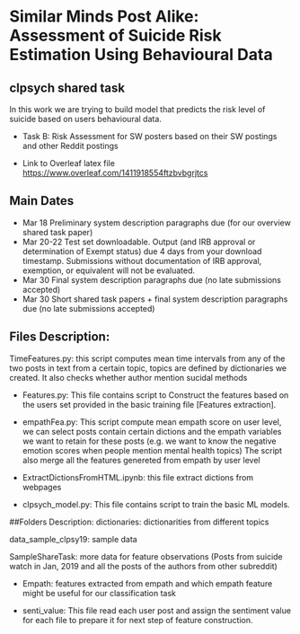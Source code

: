 # Similar Minds Post Alike: Assessment of Suicide Risk Estimation Using Behavioural Data
## clpsych shared task
In this work we are trying to build model that predicts the risk level of suicide based on users behavioural data. 
* Task B: Risk Assessment for SW posters based on their SW postings and other Reddit postings

* Link to Overleaf latex file https://www.overleaf.com/1411918554ftzbvbgrjtcs
## Main Dates
* Mar 18     Preliminary system description paragraphs due (for our overview shared task paper)
* Mar 20-22  Test set downloadable. Output (and IRB approval or determination of Exempt status) due 4 days from your download timestamp.   Submissions without documentation of IRB approval, exemption, or equivalent will not be evaluated.
* Mar 30     Final system description paragraphs due (no late submissions accepted)
* Mar 30     Short shared task papers + final system description paragraphs due (no late submissions accepted)


## Files Description:
TimeFeatures.py: this script computes mean time intervals from any of the two posts in text from a certain topic, topics are defined by dictionaries we created. It also checks whether author mention sucidal methods

* Features.py: This file contains script to Construct the features based on the users set provided in the basic training file [Features extraction]. 

* empathFea.py: This script compute mean empath score on user level, we can select posts contain certain dictions and the empath variables we want to retain for these posts (e.g. we want to know the negative emotion scores when people mention mental health topics) The script also merge all the features genereted from empath by user level

* ExtractDictionsFromHTML.ipynb: this file extract dictions from webpages 

* clpsych_model.py: This file contains script to train the basic ML models. 

##Folders Description:
dictionaries: dictionarities from different topics

data_sample_clpsy19: sample data

SampleShareTask: more data for feature observations (Posts from suicide watch in Jan, 2019 and all the posts of the authors from other subreddit)

* Empath: features extracted from empath and which empath feature might be useful for our classification task

* senti_value: This file read each user post and assign the sentiment value for each file to prepare it for next step of feature construction.




